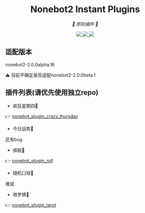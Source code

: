 <div align="center">

# Nonebot2 Instant Plugins

<!-- prettier-ignore-start -->
<!-- markdownlint-disable-next-line MD036 -->
_🥳 即刻插件 🥳_
<!-- prettier-ignore-end -->

</div>

<p align="center">
  
  <a href="https://github.com/KafCoppelia/nonebot_instant_plugins/blob/main/LICENSE">
    <img src="https://img.shields.io/badge/license-MIT-informational">
  </a>
  
  <a href="https://github.com/nonebot/nonebot2">
    <img src="https://img.shields.io/badge/nonebot2-2.0.0alpha.16-green">
  </a>
  
  <a href="">
    <img src="https://img.shields.io/badge/release-v0.1.1-orange">
  </a>
  
</p>

</p>

## 适配版本
nonebot2-2.0.0alpha.16

⚠ 目前不确定是否适配nonebot2-2.0.0beta.1

## 插件列表(请优先使用独立repo)
- 疯狂星期四🍗

:point_right: [nonebot_plugin_crazy_thursday](https://github.com/KafCoppelia/nonebot_plugin_crazy_thursday)

- 今日运势🙏

还有bug

- 掷骰🎲

:point_right: [nonebot_plugin_roll](https://github.com/KafCoppelia/nonebot_plugin_roll)

- 随机口球🥴

难说

- 塔罗牌🔮

:point_right: [nonebot_plugin_tarot](https://github.com/KafCoppelia/nonebot_plugin_tarot)